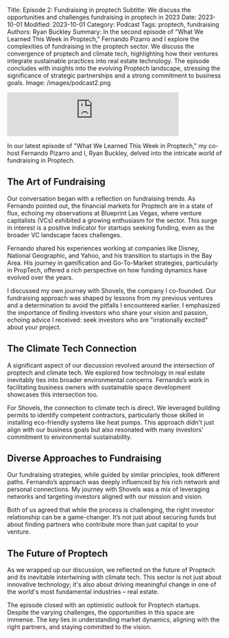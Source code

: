 Title: Episode 2: Fundraising in proptech
Subtitle: We discuss the opportunities and challenges fundraising in proptech in 2023
Date: 2023-10-01
Modified: 2023-10-01
Category: Podcast
Tags: proptech, fundraising
Authors: Ryan Buckley
Summary: In the second episode of "What We Learned This Week in Proptech," Fernando Pizarro and I explore the complexities of fundraising in the proptech sector. We discuss the convergence of proptech and climate tech, highlighting how their ventures integrate sustainable practices into real estate technology. The episode concludes with insights into the evolving Proptech landscape, stressing the significance of strategic partnerships and a strong commitment to business goals.
Image: /images/podcast2.png


<iframe src="https://podcasters.spotify.com/pod/show/thisweekinproptech/embed/episodes/Fundraising-Fun-e2a6vr6/a-aaekent" height="102px" width="400px" frameborder="0" scrolling="no"></iframe>

In our latest episode of "What We Learned This Week in Proptech," my co-host Fernando Pizarro and I, Ryan Buckley, delved into the intricate world of fundraising in Proptech.

## The Art of Fundraising

Our conversation began with a reflection on fundraising trends. As Fernando pointed out, the financial markets for Proptech are in a state of flux, echoing my observations at Blueprint Las Vegas, where venture capitalists (VCs) exhibited a growing enthusiasm for the sector. This surge in interest is a positive indicator for startups seeking funding, even as the broader VC landscape faces challenges.

Fernando shared his experiences working at companies like Disney, National Geographic, and Yahoo, and his transition to startups in the Bay Area. His journey in gamification and Go-To-Market strategies, particularly in PropTech, offered a rich perspective on how funding dynamics have evolved over the years.

I discussed my own journey with Shovels, the company I co-founded. Our fundraising approach was shaped by lessons from my previous ventures and a determination to avoid the pitfalls I encountered earlier. I emphasized the importance of finding investors who share your vision and passion, echoing advice I received: seek investors who are "irrationally excited" about your project.

## The Climate Tech Connection

A significant aspect of our discussion revolved around the intersection of proptech and climate tech. We explored how technology in real estate inevitably ties into broader environmental concerns. Fernando’s work in facilitating business owners with sustainable space development showcases this intersection too.

For Shovels, the connection to climate tech is direct. We leveraged building permits to identify competent contractors, particularly those skilled in installing eco-friendly systems like heat pumps. This approach didn't just align with our business goals but also resonated with many investors' commitment to environmental sustainability.

## Diverse Approaches to Fundraising

Our fundraising strategies, while guided by similar principles, took different paths. Fernando’s approach was deeply influenced by his rich network and personal connections. My journey with Shovels was a mix of leveraging networks and targeting investors aligned with our mission and vision.

Both of us agreed that while the process is challenging, the right investor relationship can be a game-changer. It’s not just about securing funds but about finding partners who contribute more than just capital to your venture.

## The Future of Proptech

As we wrapped up our discussion, we reflected on the future of Proptech and its inevitable intertwining with climate tech. This sector is not just about innovative technology; it's also about driving meaningful change in one of the world's most fundamental industries – real estate.

The episode closed with an optimistic outlook for Proptech startups. Despite the varying challenges, the opportunities in this space are immense. The key lies in understanding market dynamics, aligning with the right partners, and staying committed to the vision.